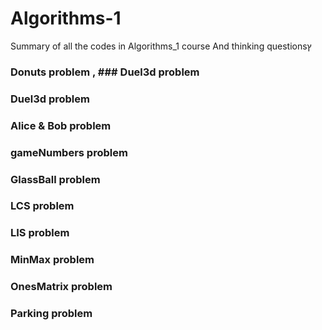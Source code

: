 # Algorithms-1
Summary of all the codes in Algorithms_1 course And thinking questionsץ 

### Donuts problem , ### Duel3d problem
### Duel3d problem
### Alice & Bob problem
### gameNumbers problem
### GlassBall problem
### LCS problem
### LIS problem
### MinMax problem
### OnesMatrix problem
### Parking problem
